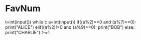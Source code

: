 # FavNum
t=int(input())
while t:
    a=int(input())
    if((a%2)==0 and (a%7)==0):
        print("ALICE")
    elif((a%2)!=0 and (a%9)==0):
        print("BOB")
    else:
        print("CHARLIE")
    t-=1
